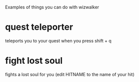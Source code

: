 Examples of things you can do with wizwalker

# quest teleporter
teleports you to your quest when you press shift + q

# fight lost soul
fights a lost soul for you (edit HITNAME to the name of your hit)
